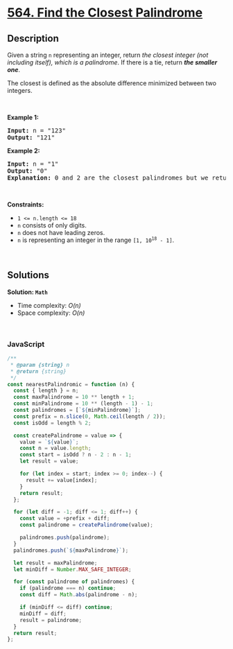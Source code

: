 # [564. Find the Closest Palindrome](https://leetcode.com/problems/find-the-closest-palindrome)

## Description

<div class="elfjS" data-track-load="description_content"><p>Given a string <code>n</code> representing an integer, return <em>the closest integer (not including itself), which is a palindrome</em>. If there is a tie, return <em><strong>the smaller one</strong></em>.</p>

<p>The closest is defined as the absolute difference minimized between two integers.</p>

<p>&nbsp;</p>
<p><strong class="example">Example 1:</strong></p>

<pre><strong>Input:</strong> n = "123"
<strong>Output:</strong> "121"
</pre>

<p><strong class="example">Example 2:</strong></p>

<pre><strong>Input:</strong> n = "1"
<strong>Output:</strong> "0"
<strong>Explanation:</strong> 0 and 2 are the closest palindromes but we return the smallest which is 0.
</pre>

<p>&nbsp;</p>
<p><strong>Constraints:</strong></p>

<ul>
	<li><code>1 &lt;= n.length &lt;= 18</code></li>
	<li><code>n</code> consists of only digits.</li>
	<li><code>n</code> does not have leading zeros.</li>
	<li><code>n</code> is representing an integer in the range <code>[1, 10<sup>18</sup> - 1]</code>.</li>
</ul>
</div>

<p>&nbsp;</p>

## Solutions

**Solution: `Math`**

- Time complexity: <em>O(n)</em>
- Space complexity: <em>O(n)</em>

<p>&nbsp;</p>

### **JavaScript**

```js
/**
 * @param {string} n
 * @return {string}
 */
const nearestPalindromic = function (n) {
  const { length } = n;
  const maxPalindrome = 10 ** length + 1;
  const minPalindrome = 10 ** (length - 1) - 1;
  const palindromes = [`${minPalindrome}`];
  const prefix = n.slice(0, Math.ceil(length / 2));
  const isOdd = length % 2;

  const createPalindrome = value => {
    value = `${value}`;
    const n = value.length;
    const start = isOdd ? n - 2 : n - 1;
    let result = value;

    for (let index = start; index >= 0; index--) {
      result += value[index];
    }
    return result;
  };

  for (let diff = -1; diff <= 1; diff++) {
    const value = +prefix + diff;
    const palindrome = createPalindrome(value);

    palindromes.push(palindrome);
  }
  palindromes.push(`${maxPalindrome}`);

  let result = maxPalindrome;
  let minDiff = Number.MAX_SAFE_INTEGER;

  for (const palindrome of palindromes) {
    if (palindrome === n) continue;
    const diff = Math.abs(palindrome - n);

    if (minDiff <= diff) continue;
    minDiff = diff;
    result = palindrome;
  }
  return result;
};
```
